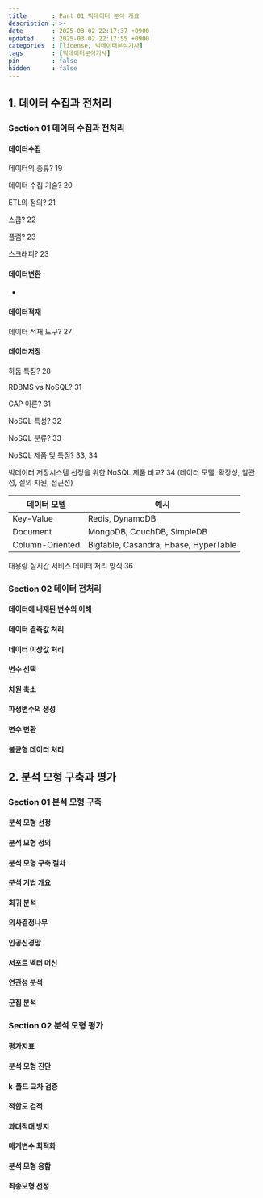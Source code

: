 ```yaml
---
title       : Part 01 빅데이터 분석 개요
description : >-
date        : 2025-03-02 22:17:37 +0900
updated     : 2025-03-02 22:17:55 +0900
categories  : [license, 빅데이터분석기사]
tags        : [빅데이터분석기사]
pin         : false
hidden      : false
---
```


## 1. 데이터 수집과 전처리
### Section 01 데이터 수집과 전처리
#### 데이터수집
데이터의 종류? 19

데이터 수집 기술? 20

ETL의 정의? 21

스쿱? 22

플럼? 23

스크래피? 23

#### 데이터변환
- 

#### 데이터적재
데이터 적재 도구? 27

#### 데이터저장
하둡 특징? 28

RDBMS vs NoSQL? 31

CAP 이론? 31

NoSQL 특성? 32

NoSQL 분류? 33

NoSQL 제품 및 특징? 33, 34

빅데이터 저장시스템 선정을 위한 NoSQL 제품 비교? 34
(데이터 모델, 확장성, 알관성, 질의 지원, 접근성)

> 
| 데이터 모델 | 예시 |
| --- | --- |
| Key-Value | Redis, DynamoDB |
| Document | MongoDB, CouchDB, SimpleDB |
| Column-Oriented | Bigtable, Casandra, Hbase, HyperTable |

대용량 실시간 서비스 데이터 처리 방식 36

### Section 02 데이터 전처리
#### 데이터에 내재된 변수의 이해
#### 데이터 결측값 처리
#### 데이터 이상값 처리
#### 변수 선택
#### 차원 축소
#### 파생변수의 생성
#### 변수 변환
#### 불균형 데이터 처리

## 2. 분석 모형 구축과 평가
### Section 01 분석 모형 구축
#### 분석 모형 선정
#### 분석 모형 정의
#### 분석 모형 구축 절차
#### 분석 기법 개요
#### 회귀 분석
#### 의사결정나무
#### 인공신경망
#### 서포트 벡터 머신
#### 연관성 분석
#### 군집 분석

### Section 02 분석 모형 평가
#### 평가지표
#### 분석 모형 진단
#### k-폴드 교차 검증
#### 적합도 검적
#### 과대적대 방지
#### 매개변수 최적화
#### 분석 모형 융합
#### 최종모형 선정